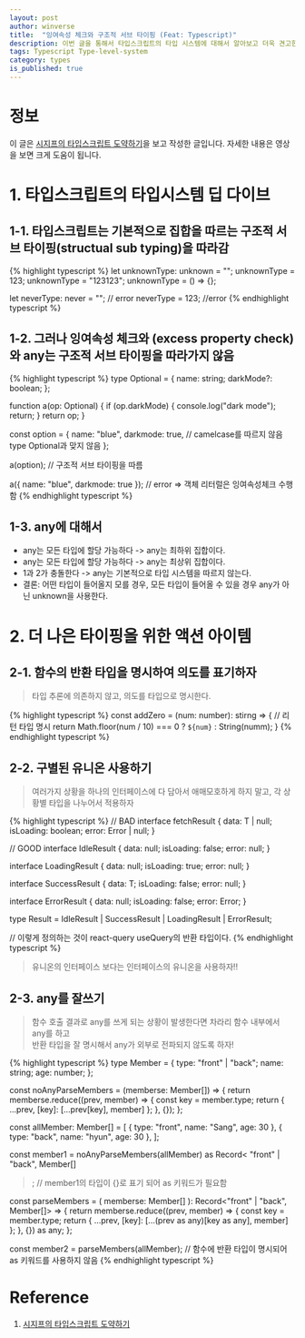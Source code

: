 ```yaml
---
layout: post
author: winverse
title:  "잉여속성 체크와 구조적 서브 타이핑 (Feat: Typescript)"
description: 이번 글을 통해서 타입스크립트의 타입 시스템에 대해서 알아보고 더욱 견고한 소프트웨어를 만들어보는 방법에 대해서 알아봅시다.
tags: Typescript Type-level-system
category: types
is_published: true
---
```



# 정보
이 글은 [시지프의 타입스크립트 도약하기](https://www.youtube.com/watch?v=kMuJz6N-Grwab_channel=%EC%9A%B0%EC%95%84%ED%95%9CTech)을 보고 작성한 글입니다.
자세한 내용은 영상을 보면 크게 도움이 됩니다.

# 1. 타입스크립트의 타입시스템 딥 다이브
## 1-1. 타입스크립트는 기본적으로 집합을 따르는 구조적 서브 타이핑(structual sub typing)을 따라감

{% highlight typescript %}
let unknownType: unknown = "";
unknownType = 123;
unknownType = "123123";
unknownType = () => {};

let neverType: never = ""; // error
neverType = 123; //error
{% endhighlight typescript %}

## 1-2. 그러나 잉여속성 체크와 (excess property check)와 any는 구조적 서브 타이핑을 따라가지 않음

{% highlight typescript %}
type Optional = {
name: string;
darkMode?: boolean;
};

function a(op: Optional) {
if (op.darkMode) {
  console.log("dark mode");
  return;
}
return op;
}

const option = {
name: "blue",
darkmode: true, // camelcase를 따르지 않음 type Optional과 맞지 않음
};

a(option); // 구조적 서브 타이핑을 따름

a({ name: "blue", darkmode: true }); // error => 객체 리터럴은 잉여속성체크 수행함
{% endhighlight typescript %}

## 1-3. any에 대해서
- any는 모든 타입에 할당 가능하다 -> any는 최하위 집합이다.
- any는 모든 타입에 할당 가능하다 -> any는 최상위 집합이다.
- 1과 2가 충돌한다 -> any는 기본적으로 타입 시스템을 따르지 않는다.
- 결론: 어떤 타입이 들어올지 모를 경우, 모든 타입이 들어올 수 있을 경우 any가 아닌 unknown을 사용한다.

# 2. 더 나은 타이핑을 위한 액션 아이템

## 2-1. 함수의 반환 타입을 명시하여 의도를 표기하자
> 타입 추론에 의존하지 않고, 의도를 타입으로 명시한다.

{% highlight typescript %}
const addZero = (num: number): stirng => { // 리턴 타입 명시
return Math.floor(num / 10) === 0 ? `${num}` : String(numm);
}
{% endhighlight typescript %}

## 2-2. 구별된 유니온 사용하기
> 여러가지 상황을 하나의 인터페이스에 다 담아서 애매모호하게 하지 말고, 각 상황별 타입을 나누어서 적용하자  

{% highlight typescript %}
// BAD
interface fetchResult<T> {
data: T | null;
isLoading: boolean;
error: Error | null;
}

// GOOD
interface IdleResult {
data: null;
isLoading: false;
error: null;
}

interface LoadingResult {
data: null;
isLoading: true;
error: null;
}

interface SuccessResult {
data: T;
isLoading: false;
error: null;
}

interface ErrorResult {
data: null;
isLoading: false;
error: Error;
}

type Result<T> = IdleResult | SuccessResult<T> | LoadingResult | ErrorResult;

// 이렇게 정의하는 것이 react-query useQuery의 반환 타입이다.
{% endhighlight typescript %}

> 유니온의 인터페이스 보다는 인터페이스의 유니온을 사용하자!!

## 2-3. any를 잘쓰기
> 함수 호출 결과로 any를 쓰게 되는 상황이 발생한다면 차라리 함수 내부에서 any를 하고   
> 반환 타입을 잘 명시해서 any가 외부로 전파되지 않도록 하자!

{% highlight typescript %}
type Member = {
  type: "front" | "back";
  name: string;
  age: number;
};

const noAnyParseMembers = (memberse: Member[]) => {
  return memberse.reduce((prev, member) => {
    const key = member.type;
    return { ...prev, [key]: [...prev[key], member] };
  }, {});
};

const allMember: Member[] = [
  { type: "front", name: "Sang", age: 30 },
  { type: "back", name: "hyun", age: 30 },
];

const member1 = noAnyParseMembers(allMember) as Record<
  "front" | "back",
  Member[]
>; // member1의 타입이 {}로 표기 되어 as 키워드가 필요함

const parseMembers = (
  memberse: Member[]
): Record<"front" | "back", Member[]> => {
  return memberse.reduce((prev, member) => {
    const key = member.type;
    return { ...prev, [key]: [...(prev as any)[key as any], member] };
  }, {}) as any;
};

const member2 = parseMembers(allMember); // 함수에 반환 타입이 명시되어 as 키워드를 사용하지 않음
{% endhighlight typescript %}

# Reference
1. [시지프의 타입스크립트 도약하기](https://www.youtube.com/watch?v=kMuJz6N-Grwab_channel=%EC%9A%B0%EC%95%84%ED%95%9CTech)